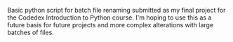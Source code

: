 Basic python script for batch file renaming submitted as my final project for the Codedex Introduction to Python course. 
I'm hoping to use this as a future basis for future projects and more complex alterations with large batches of files.
